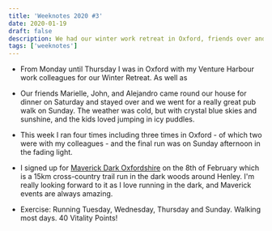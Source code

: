 ```yaml
---
title: 'Weeknotes 2020 #3'
date: 2020-01-19
draft: false
description: We had our winter work retreat in Oxford, friends over and started sorting out our garage.
tags: ['weeknotes']
---
```


- From Monday until Thursday I was in Oxford with my Venture Harbour work colleagues for our Winter Retreat. As well as

- Our friends Marielle, John, and Alejandro came round our house for dinner on Saturday and stayed over and we went for a really great pub walk on Sunday. The weather was cold, but with crystal blue skies and sunshine, and the kids loved jumping in icy puddles.

- This week I ran four times including three times in Oxford - of which two were with my colleagues - and the final run was on Sunday afternoon in the fading light.

- I signed up for [Maverick Dark Oxfordshire](http://www.maverick-race.com/races/thedarkoxfordshire2019) on the 8th of February which is a 15km cross-country trail run in the dark woods around Henley. I'm really looking forward to it as I love running in the dark, and Maverick events are always amazing.

- Exercise: Running Tuesday, Wednesday, Thursday and Sunday. Walking most days. 40 Vitality Points!

